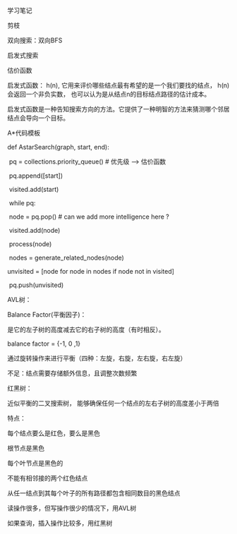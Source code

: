学习笔记

剪枝

双向搜索：双向BFS

启发式搜索

估价函数

启发式函数： h(n), 它用来评价哪些结点最有希望的是一个我们要找的结点， h(n)会返回一个非负实数， 也可以认为是从结点n的目标结点路径的估计成本。

启发式函数是一种告知搜索方向的方法。它提供了一种明智的方法来猜测哪个邻居结点会导向一个目标。

A*代码模板

def AstarSearch(graph, start, end):

​	pq = collections.priority_queue() # 优先级 —> 估价函数

​	pq.append([start]) 

​	visited.add(start)

​	while pq: 

​		node = pq.pop() # can we add more intelligence here ?

​		visited.add(node)

​		process(node) 

​		nodes = generate_related_nodes(node) 

  unvisited = [node for node in nodes if node not in visited]

​		pq.push(unvisited)

AVL树：

Balance Factor(平衡因子)：

是它的左子树的高度减去它的右子树的高度（有时相反）。

balance factor = {-1, 0 ,1}

通过旋转操作来进行平衡（四种：左旋，右旋，左右旋，右左旋）

不足：结点需要存储额外信息，且调整次数频繁

红黑树：

近似平衡的二叉搜索树， 能够确保任何一个结点的左右子树的高度差小于两倍

特点：

每个结点要么是红色，要么是黑色

根节点是黑色

每个叶节点是黑色的

不能有相邻接的两个红色结点

从任一结点到其每个叶子的所有路径都包含相同数目的黑色结点

读操作很多，但写操作很少的情况下，用AVL树

如果查询，插入操作比较多，用红黑树

